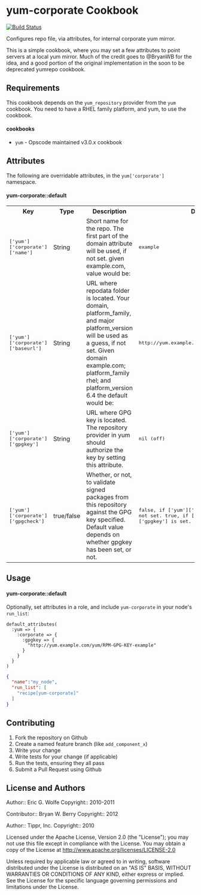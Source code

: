 yum-corporate Cookbook
======================

[![Build Status](https://secure.travis-ci.org/atomic-penguin/cookbook-yum-corporate.png?branch=master)](http://travis-ci.org/atomic-penguin/cookbook-yum-corporate)

Configures repo file, via attributes, for internal corporate yum mirror.

This is a simple cookbook, where you may set a few attributes to point
servers at a local yum mirror.  Much of the credit goes to @BryanWB
for the idea, and a good portion of the original implementation in
the soon to be deprecated yumrepo cookbook.

Requirements
------------

This cookbook depends on the `yum_repository` provider from the `yum` cookbook.
You need to have a RHEL family platform, and yum, to use the cookbook.

#### cookbooks 

- `yum` - Opscode maintained v3.0.x cookbook

Attributes
----------
The following are overridable attributes, in the `yum['corporate']` namespace.

#### yum-corporate::default

<table>
  <tr>
    <th>Key</th>
    <th>Type</th>
    <th>Description</th>
    <th>Default</th>
  </tr>
  <tr>
    <td><tt>['yum']['corporate']['name']</tt></td>
    <td>String</td>
    <td>Short name for the repo.  The first part of the domain attribute will be used, if not set.
        given example.com, value would be:</td>
    <td><tt>example</tt></td>
  </tr>
  <tr>
    <td><tt>['yum']['corporate']['baseurl']</tt></td>
    <td>String</td>
    <td>URL where repodata folder is located.  Your domain, platform_family, and major platform_version will be used as a guess, if not set.
        Given domain example.com; platform_family rhel; and platform_version 6.4 the default would be:</td>
    <td><tt>http://yum.example.com/yum/rhel/6/$basearch</tt></td>
  </tr>
  <tr>
    <td><tt>['yum']['corporate']['gpgkey']</tt></td>
    <td>String</td>
    <td>URL where GPG key is located.  The repository provider in yum should authorize the key by setting this attribute.</td>
    <td><tt>nil (off)</tt></td>
  </tr>
  <tr>
    <td><tt>['yum']['corporate']['gpgcheck']</tt></td>
    <td>true/false</td>
    <td>Whether, or not, to validate signed packages from this repository against the GPG key specified.
        Default value depends on whether gpgkey has been set, or not.</td>
    <td><tt>false, if ['yum']['corporate']['gpgkey'] not set.
            true, if ['yum']['corporate']['gpgkey'] is set.</tt></td>
  </tr>
</table>

Usage
-----
#### yum-corporate::default

Optionally, set attributes in a role, and
include `yum-corporate` in your node's `run_list`:

```
default_attributes(
  :yum => {
    :corporate => {
      :gpgkey => {
        "http://yum.example.com/yum/RPM-GPG-KEY-example" 
      }
    }
  }
)
```

```json
{
  "name":"my_node",
  "run_list": [
    "recipe[yum-corporate]"
  ]
}
```

Contributing
------------

1. Fork the repository on Github
2. Create a named feature branch (like `add_component_x`)
3. Write your change
4. Write tests for your change (if applicable)
5. Run the tests, ensuring they all pass
6. Submit a Pull Request using Github

License and Authors
-------------------

Author:: Eric G. Wolfe
Copyright:: 2010-2011

Contributor:: Bryan W. Berry
Copyright:: 2012

Author:: Tippr, Inc.
Copyright:: 2010

Licensed under the Apache License, Version 2.0 (the "License");
you may not use this file except in compliance with the License.
You may obtain a copy of the License at
    http://www.apache.org/licenses/LICENSE-2.0

Unless required by applicable law or agreed to in writing, software
distributed under the License is distributed on an "AS IS" BASIS,
WITHOUT WARRANTIES OR CONDITIONS OF ANY KIND, either express or implied.
See the License for the specific language governing permissions and
limitations under the License.
